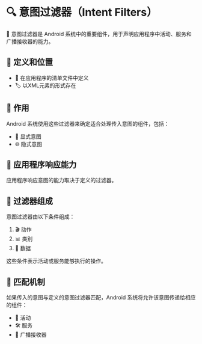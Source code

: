 # 🔍 意图过滤器（Intent Filters）

🚀 意图过滤器是 Android 系统中的重要组件，用于声明应用程序中活动、服务和广播接收器的能力。

## 📍 定义和位置
- 📄 在应用程序的清单文件中定义
- 🏷️ 以XML元素的形式存在

## 🎯 作用
Android 系统使用这些过滤器来确定适合处理传入意图的组件，包括：
- 🔎 显式意图
- 🌐 隐式意图

## 💪 应用程序响应能力
应用程序响应意图的能力取决于定义的过滤器。

## 🧩 过滤器组成
意图过滤器由以下条件组成：
1. 🎬 动作
2. 📊 类别
3. 💾 数据

这些条件表示活动或服务能够执行的操作。

## 🔗 匹配机制
如果传入的意图与定义的意图过滤器匹配，Android 系统将允许该意图传递给相应的组件：
- 📱 活动
- 🛠️ 服务
- 📡 广播接收器